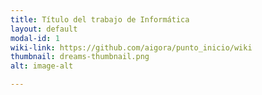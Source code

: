 ```yaml
---
title: Título del trabajo de Informática
layout: default
modal-id: 1
wiki-link: https://github.com/aigora/punto_inicio/wiki
thumbnail: dreams-thumbnail.png
alt: image-alt

---
```


